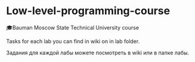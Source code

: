 # Low-level-programming-course
🎓Bauman Moscow State Technical University course

Tasks for each lab you can find in wiki on in lab folder.

Задания для каждой лабы можете посмотреть в wiki или в папке лабы.
